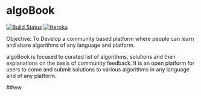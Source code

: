 # algoBook

[![Build Status](https://travis-ci.org/algobook/algoBook.svg?branch=master)](https://travis-ci.org/algobook/algoBook)
[![Heroku](https://heroku-badge.herokuapp.com/?app=algobook)](http://algobook.herokuapp.com)


Objective:
To Develop a community based platform where people can learn and share algorithms of any language and platform.

algoBook is focused to curated list of algorithms, solutions and their explanations on the basis of community feedback. It is an open platform for users to come and submit solutions to various algorithms in any language and of any platform.

##ww
